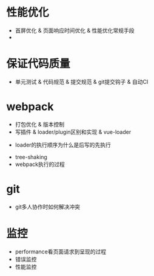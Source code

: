 
# 性能优化
* 首屏优化 & 页面响应时间优化 & 性能优化常规手段
* 

# 保证代码质量
- 单元测试 & 代码规范 & 提交规范 & git提交钩子 & 自动CI

# webpack
* 打包优化 & 版本控制
* 写插件 & loader/plugin区别和实现 & vue-loader
- loader的执行顺序为什么是后写的先执行
* tree-shaking
* webpack执行的过程

# git
* git多人协作时如何解决冲突

# 监控
* performance看页面请求到呈现的过程
* 错误监控
* 性能监控